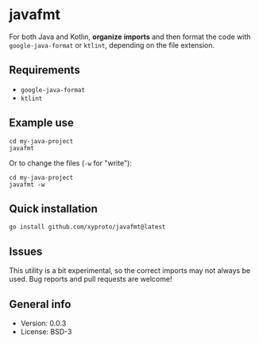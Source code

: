 # javafmt

For both Java and Kotlin, **organize imports** and then format the code with `google-java-format` or `ktlint`, depending on the file extension.

## Requirements

* `google-java-format`
* `ktlint`

## Example use

```
cd my-java-project
javafmt
```

Or to change the files (`-w` for "write"):

```
cd my-java-project
javafmt -w
```

## Quick installation

    go install github.com/xyproto/javafmt@latest

## Issues

This utility is a bit experimental, so the correct imports may not always be used. Bug reports and pull requests are welcome!

## General info

* Version: 0.0.3
* License: BSD-3
